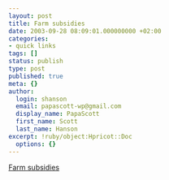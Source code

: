 ```yaml
---
layout: post
title: Farm subsidies
date: 2003-09-28 08:09:01.000000000 +02:00
categories:
- quick links
tags: []
status: publish
type: post
published: true
meta: {}
author:
  login: shanson
  email: papascott-wp@gmail.com
  display_name: PapaScott
  first_name: Scott
  last_name: Hanson
excerpt: !ruby/object:Hpricot::Doc
  options: {}
---
```

<p><a title="Pay off your farmers, the whole world pays" href="http://denbeste.nu/cd_log_entries/2003/09/Farmsubsidies.shtml">Farm subsidies</a></p>
